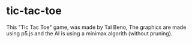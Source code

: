 # tic-tac-toe
This "Tic Tac Toe" game, was made by Tal Beno,
The graphics are made using p5.js and the AI is using a minimax algorith (without pruning).
